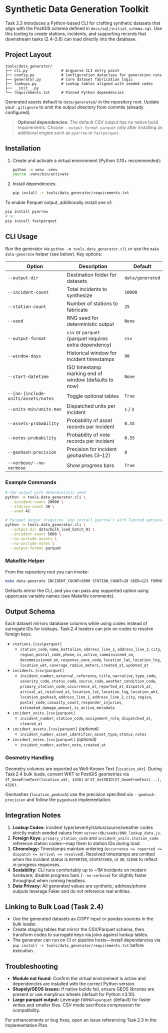 # Synthetic Data Generation Toolkit

Task 2.3 introduces a Python-based CLI for crafting synthetic datasets that align with the PostGIS schema defined in `docs/sql/initial_schema.sql`. Use this tooling to create stations, incidents, and supporting records that downstream tasks (2.4–2.6) can load directly into the database.

## Project Layout

```
tools/data_generator/
├── cli.py               # Argparse CLI entry point
├── config.py            # Configuration dataclass for generation runs
├── generator.py         # Core dataset fabrication logic
├── lookups.py           # Lookup tables aligned with seeded codes
├── __init__.py
└── requirements.txt     # Pinned Python dependencies
```

Generated assets default to `data/generated/` in the repository root. Update your `.gitignore` to omit the output directory from commits (already configured).

> **Optional dependencies:** The default CSV output has no native build requirements. Choose `--output-format parquet` only after installing an additional engine such as `pyarrow` or `fastparquet`.

## Installation

1. Create and activate a virtual environment (Python 3.10+ recommended):

   ```bash
   python -m venv .venv
   source .venv/bin/activate
   ```

2. Install dependencies:

   ```bash
   pip install -r tools/data_generator/requirements.txt
   ```

To enable Parquet output, additionally install one of:

```bash
pip install pyarrow
# or
pip install fastparquet
```

## CLI Usage

Run the generator via `python -m tools.data_generator.cli` or use the `make data-generate` helper (see below). Key options:

| Option                              | Description                                            | Default          |
| ----------------------------------- | ------------------------------------------------------ | ---------------- |
| `--output-dir`                      | Destination folder for datasets                        | `data/generated` |
| `--incident-count`                  | Total incidents to synthesize                          | `10000`          |
| `--station-count`                   | Number of stations to fabricate                        | `25`             |
| `--seed`                            | RNG seed for deterministic output                      | `None`           |
| `--output-format`                   | `csv` or `parquet` (parquet requires extra dependency) | `csv`            |
| `--window-days`                     | Historical window for incident timestamps              | `90`             |
| `--start-datetime`                  | ISO timestamp marking end of window (defaults to now)  | `None`           |
| `--[no-]include-units/assets/notes` | Toggle optional tables                                 | `True`           |
| `--units-min/units-max`             | Dispatched units per incident                          | `1` / `3`        |
| `--assets-probability`              | Probability of asset records per incident              | `0.35`           |
| `--notes-probability`               | Probability of note records per incident               | `0.55`           |
| `--geohash-precision`               | Precision for incident geohashes (3–12)                | `8`              |
| `--verbose/--no-verbose`            | Show progress bars                                     | `True`           |

### Example Commands

```bash
# CSV output with deterministic seed
python -m tools.data_generator.cli \
  --incident-count 20000 \
  --station-count 30 \
  --seed 42

# Parquet output (requires `pip install pyarrow`) with limited optional tables and custom directory
python -m tools.data_generator.cli \
  --output-dir data/bulk_load_batch_01 \
  --incident-count 5000 \
  --no-include-assets \
  --no-include-notes \
  --output-format parquet
```

### Makefile Helper

From the repository root you can invoke:

```bash
make data-generate INCIDENT_COUNT=5000 STATION_COUNT=20 SEED=123 FORMAT=csv
```

Defaults mirror the CLI, and you can pass any supported option using uppercase variable names (see Makefile comments).

## Output Schema

Each dataset mirrors database columns while using codes instead of surrogate IDs for lookups. Task 2.4 loaders can join on codes to resolve foreign keys.

- `stations.[csv|parquet]`
  - `station_code`, `name`, `battalion`, `address_line_1`, `address_line_2`, `city`, `region`, `postal_code`, `phone`, `is_active`, `commissioned_on`, `decommissioned_on`, `response_zone_code`, `location_lat`, `location_lng`, `location_wkt`, `coverage_radius_meters`, `created_at`, `updated_at`
- `incidents.[csv|parquet]`
  - `incident_number`, `external_reference`, `title`, `narrative`, `type_code`, `severity_code`, `status_code`, `source_code`, `weather_condition_code`, `primary_station_code`, `occurrence_at`, `reported_at`, `dispatch_at`, `arrival_at`, `resolved_at`, `location_lat`, `location_lng`, `location_wkt`, `location_geohash`, `address_line_1`, `address_line_2`, `city`, `region`, `postal_code`, `casualty_count`, `responder_injuries`, `estimated_damage_amount`, `is_active`, `metadata`
- `incident_units.[csv|parquet]`
  - `incident_number`, `station_code`, `assignment_role`, `dispatched_at`, `cleared_at`
- `incident_assets.[csv|parquet]` _(optional)_
  - `incident_number`, `asset_identifier`, `asset_type`, `status`, `notes`
- `incident_notes.[csv|parquet]` _(optional)_
  - `incident_number`, `author`, `note`, `created_at`

### Geometry Handling

Geometry columns are exported as Well-Known Text (`location_wkt`). During Task 2.4 bulk loads, convert WKT to PostGIS geometries via `ST_GeomFromText(location_wkt, 4326)` or `ST_SetSRID(ST_GeomFromText(...), 4326)`.

Geohashes (`location_geohash`) use the precision specified via `--geohash-precision` and follow the `pygeohash` implementation.

## Integration Notes

1. **Lookup Codes:** Incident type/severity/status/source/weather codes strictly match seeded values from `server/db/seeds/000_lookup_data.js`.
2. **Foreign Keys:** `primary_station_code` and `incident_units.station_code` reference station codes—map them to station IDs during load.
3. **Chronology:** Timestamps maintain ordering (`occurrence <= reported <= dispatch <= arrival <= resolved`). Resolved timestamps are omitted when the incident status is `REPORTED`, `DISPATCHED`, or `ON_SCENE` to reflect in-progress responses.
4. **Scalability:** CLI runs comfortably up to ~1M incidents on modern hardware; disable progress bars (`--no-verbose`) for slightly faster throughput when running headless.
5. **Data Privacy:** All generated values are synthetic; address/phone outputs leverage Faker and do not reference real entities.

## Linking to Bulk Load (Task 2.4)

- Use the generated datasets as COPY input or pandas sources in the bulk loader.
- Create staging tables that mirror the CSV/Parquet schema, then transform codes to surrogate keys via joins against lookup tables.
- The generator can run on CI or pipeline hosts—install dependencies via `pip install -r tools/data_generator/requirements.txt` before execution.

## Troubleshooting

- **Module not found:** Confirm the virtual environment is active and dependencies are installed with the correct Python version.
- **Shapely/GEOS issues:** If native builds fail, ensure GEOS libraries are present or use manylinux wheels (default for Python ≥3.10).
- **Large parquet output:** Leverage `FORMAT=parquet` (default) for faster writes and smaller files. CSV mode sacrifices compression for compatibility.

For enhancements or bug fixes, open an issue referencing Task 2.3 in the Implementation Plan.
